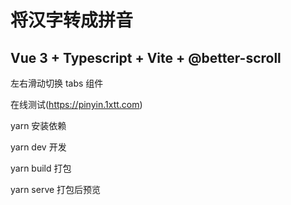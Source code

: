 # 将汉字转成拼音

## Vue 3 + Typescript + Vite + @better-scroll

左右滑动切换 tabs 组件

在线测试(https://pinyin.1xtt.com)

yarn 安装依赖

yarn dev 开发

yarn build 打包

yarn serve 打包后预览
